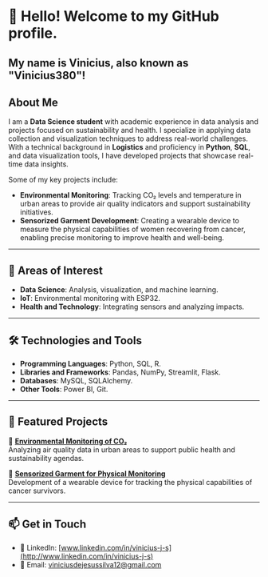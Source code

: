 # 👋 Hello! Welcome to my GitHub profile.

## My name is Vinicius, also known as "Vinicius380"!

## About Me

I am a **Data Science student** with academic  experience in data analysis and projects focused on sustainability and health. I specialize in applying data collection and visualization techniques to address real-world challenges. With a technical background in **Logistics** and proficiency in **Python**, **SQL**, and data visualization tools, I have developed projects that showcase real-time data insights.

Some of my key projects include:

- **Environmental Monitoring**: Tracking CO₂ levels and temperature in urban areas to provide air quality indicators and support sustainability initiatives.
- **Sensorized Garment Development**: Creating a wearable device to measure the physical capabilities of women recovering from cancer, enabling precise monitoring to improve health and well-being.

---

## 🎯 Areas of Interest

- **Data Science**: Analysis, visualization, and machine learning.
- **IoT**: Environmental monitoring with ESP32.
- **Health and Technology**: Integrating sensors and analyzing impacts.

---

## 🛠️ Technologies and Tools

- **Programming Languages**: Python, SQL, R.
- **Libraries and Frameworks**: Pandas, NumPy, Streamlit, Flask.
- **Databases**: MySQL, SQLAlchemy.
- **Other Tools**: Power BI, Git.

---

## 🚀 Featured Projects

📌 **[Environmental Monitoring of CO₂](https://github.com/Vinicius380/IniciacaoCientifica)**\
Analyzing air quality data in urban areas to support public health and sustainability agendas.

📌 **[Sensorized Garment for Physical Monitoring](https://github.com/Vinicius380/Codigos_Projeto_Remama)**\
Development of a wearable device for tracking the physical capabilities of cancer survivors.

---

## 📫 Get in Touch

- 💼 LinkedIn: [www.linkedin.com/in/vinicius-j-s](http://www.linkedin.com/in/vinicius-j-s)
- 📧 Email: [viniciusdejesussilva12@gmail.com](mailto\:viniciusdejesussilva12@gmail.com)
